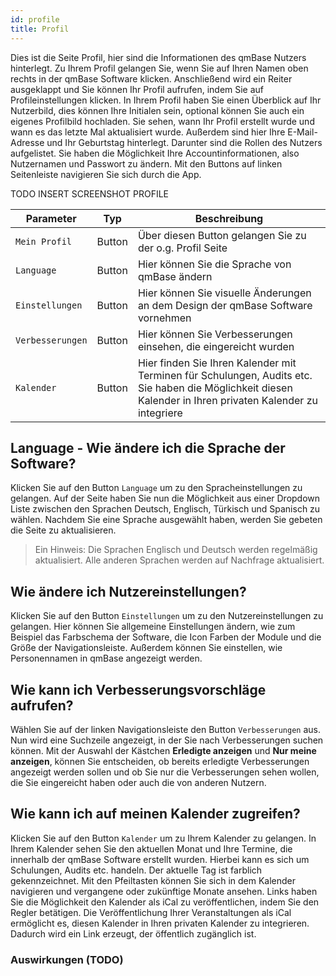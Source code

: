 ```yaml
---
id: profile
title: Profil
---
```


Dies ist die Seite Profil, hier sind die Informationen des qmBase Nutzers hinterlegt. Zu Ihrem Profil gelangen Sie, wenn Sie auf Ihren Namen oben rechts in der qmBase Software klicken. Anschließend wird ein Reiter ausgeklappt und Sie können Ihr Profil aufrufen, indem Sie auf Profileinstellungen klicken. In Ihrem Profil haben Sie einen Überblick auf Ihr Nutzerbild, dies können Ihre Initialen sein, optional können Sie auch ein eigenes Profilbild hochladen. Sie sehen, wann Ihr Profil erstellt wurde und wann es das letzte Mal aktualisiert wurde. Außerdem sind hier Ihre E-Mail-Adresse und Ihr Geburtstag hinterlegt. Darunter sind die Rollen des Nutzers aufgelistet.
Sie haben die Möglichkeit Ihre Accountinformationen, also Nutzernamen und Passwort zu ändern.
Mit den Buttons auf linken Seitenleiste navigieren Sie sich durch die App.

TODO INSERT SCREENSHOT PROFILE

| Parameter                   | Typ    | Beschreibung                                                                                                                                               |
| --------------------------- | ------ | ---------------------------------------------------------------------------------------------------------------------------------------------------------- |
| <code>Mein Profil</code>    | Button | Über diesen Button gelangen Sie zu der o.g. Profil Seite                                                                                                   |
| <code>Language</code>       | Button | Hier können Sie die Sprache von qmBase ändern                                                                                                              |
| <code>Einstellungen</code>  | Button | Hier können Sie visuelle Änderungen an dem Design der qmBase Software vornehmen                                                                            |
| <code>Verbesserungen</code> | Button | Hier können Sie Verbesserungen einsehen, die eingereicht wurden                                                                                            |
| <code>Kalender</code>       | Button | Hier finden Sie Ihren Kalender mit Terminen für Schulungen, Audits etc. Sie haben die Möglichkeit diesen Kalender in Ihren privaten Kalender zu integriere |

## Language - Wie ändere ich die Sprache der Software?

Klicken Sie auf den Button <code>Language</code> um zu den Spracheinstellungen zu gelangen. Auf der Seite haben Sie nun die Möglichkeit aus einer Dropdown Liste zwischen den Sprachen Deutsch, Englisch, Türkisch und Spanisch zu wählen.
Nachdem Sie eine Sprache ausgewählt haben, werden Sie gebeten die Seite zu aktualisieren.

> Ein Hinweis: Die Sprachen Englisch und Deutsch werden regelmäßig aktualisiert. Alle anderen Sprachen werden auf Nachfrage aktualisiert.

## Wie ändere ich Nutzereinstellungen?

Klicken Sie auf den Button <code>Einstellungen</code> um zu den Nutzereinstellungen zu gelangen. Hier können Sie allgemeine Einstellungen ändern, wie zum Beispiel das Farbschema der Software, die Icon Farben der Module und die Größe der Navigationsleiste.
Außerdem können Sie einstellen, wie Personennamen in qmBase angezeigt werden.

## Wie kann ich Verbesserungsvorschläge aufrufen?

Wählen Sie auf der linken Navigationsleiste den Button <code>Verbesserungen</code> aus. Nun wird eine Suchzeile angezeigt, in der Sie nach Verbesserungen suchen können. Mit der Auswahl der Kästchen **Erledigte anzeigen** und **Nur meine anzeigen**, können Sie entscheiden, ob bereits erledigte Verbesserungen angezeigt werden sollen und ob Sie nur die Verbesserungen sehen wollen, die Sie eingereicht haben oder auch die von anderen Nutzern.

## Wie kann ich auf meinen Kalender zugreifen?

Klicken Sie auf den Button <code>Kalender</code> um zu Ihrem Kalender zu gelangen. In Ihrem Kalender sehen Sie den aktuellen Monat und Ihre Termine, die innerhalb der qmBase Software erstellt wurden. Hierbei kann es sich um Schulungen, Audits etc. handeln. Der aktuelle Tag ist farblich gekennzeichnet. Mit den Pfeiltasten können Sie sich in dem Kalender navigieren und vergangene oder zukünftige Monate ansehen. Links haben Sie die Möglichkeit den Kalender als iCal zu veröffentlichen, indem Sie den Regler betätigen.
Die Veröffentlichung Ihrer Veranstaltungen als iCal ermöglicht es, diesen Kalender in Ihren privaten Kalender zu integrieren. Dadurch wird ein Link erzeugt, der öffentlich zugänglich ist.

### Auswirkungen (TODO)

